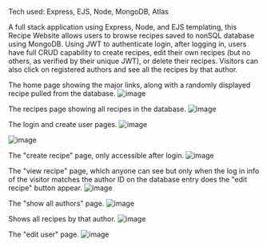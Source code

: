 Tech used: Express, EJS, Node, MongoDB, Atlas

A full stack application using Express, Node, and EJS templating, this Recipe Website allows users to browse recipes saved to nonSQL database using MongoDB. Using JWT to authenticate login, after logging in, users have full CRUD capability to create recipes, edit their own recipes (but no others, as verified by their unique JWT), or delete their recipes. Visitors can also click on registered authors and see all the recipes by that author.


The home page showing the major links, along with a randomly displayed recipe pulled from the database.
![image](https://github.com/codysharma/recipeWebsite/assets/123990673/39abc1ad-9ddc-4635-bec2-4dbaffc312d0)

The recipes page showing all recipes in the database.
![image](https://github.com/codysharma/recipeWebsite/assets/123990673/7599d481-d0cb-45bb-8082-69cfad209486)

The login and create user pages.
![image](https://github.com/codysharma/recipeWebsite/assets/123990673/5f1ab3cb-48e4-4918-8d2e-9f35e725d011)

![image](https://github.com/codysharma/recipeWebsite/assets/123990673/87cff3eb-06e9-4f04-9181-0c898a4bf88d)

The "create recipe" page, only accessible after login.
![image](https://github.com/codysharma/recipeWebsite/assets/123990673/8a5eb254-6c0e-461d-a7c4-09abe458764f)

The "view recipe" page, which anyone can see but only when the log in info of the visitor matches the author ID on the database entry does the "edit recipe" button appear.
![image](https://github.com/codysharma/recipeWebsite/assets/123990673/f31bcd89-b504-4864-905c-33edbc772d1b)

The "show all authors" page.
![image](https://github.com/codysharma/recipeWebsite/assets/123990673/a05c5252-d070-4746-b8fe-7055efbd3985)

Shows all recipes by that author.
![image](https://github.com/codysharma/recipeWebsite/assets/123990673/b7aec5ff-63d8-41d6-aee2-70ca1c061b46)

The "edit user" page.
![image](https://github.com/codysharma/recipeWebsite/assets/123990673/629f676c-9663-4379-ad7b-eda679f8f4f9)
